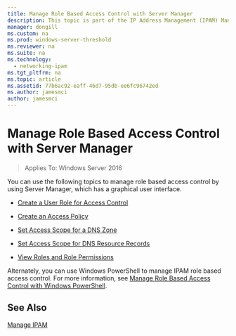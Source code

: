 ```yaml
---
title: Manage Role Based Access Control with Server Manager
description: This topic is part of the IP Address Management (IPAM) Management guide in Windows Server 2016.
manager: dongill
ms.custom: na
ms.prod: windows-server-threshold
ms.reviewer: na
ms.suite: na
ms.technology: 
  - networking-ipam
ms.tgt_pltfrm: na
ms.topic: article
ms.assetid: 77b6ac92-eaff-46d7-95db-ee6fc96742ed
ms.author: jamesmci
author: jamesmci
---
```

# Manage Role Based Access Control with Server Manager

>Applies To: Windows Server 2016

You can use the following topics to manage role based access control by using Server Manager, which has a graphical user interface.  
  
-   [Create a User Role for Access Control](../../technologies/ipam/Create-a-User-Role-for-Access-Control.md)  
  
-   [Create an Access Policy](../../technologies/ipam/Create-an-Access-Policy.md)  
  
-   [Set Access Scope for a DNS Zone](../../technologies/ipam/Set-Access-Scope-for-a-DNS-Zone.md)
  
-   [Set Access Scope for DNS Resource Records](../../technologies/ipam/Set-Access-Scope-for-DNS-Resource-Records.md)
  
-   [View Roles and Role Permissions](../../technologies/ipam/View-Roles-and-Role-Permissions.md)
  
Alternately, you can use Windows PowerShell to manage IPAM role based access control. For more information, see [Manage Role Based Access Control with Windows PowerShell](../../technologies/ipam/Manage-Role-Based-Access-Control-with-Windows-PowerShell.md).
  
## See Also  
[Manage IPAM](Manage-IPAM.md)  
  


